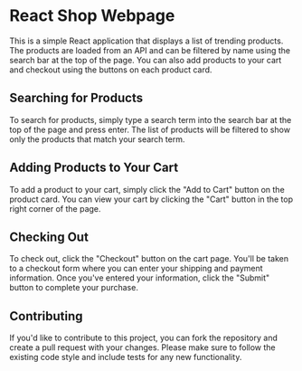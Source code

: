 # React Shop Webpage

This is a simple React application that displays a list of trending products. The products are loaded from an API and can be filtered by name using the search bar at the top of the page. You can also add products to your cart and checkout using the buttons on each product card.

## Searching for Products

To search for products, simply type a search term into the search bar at the top of the page and press enter. The list of products will be filtered to show only the products that match your search term.

## Adding Products to Your Cart

To add a product to your cart, simply click the "Add to Cart" button on the product card. You can view your cart by clicking the "Cart" button in the top right corner of the page.

## Checking Out

To check out, click the "Checkout" button on the cart page. You'll be taken to a checkout form where you can enter your shipping and payment information. Once you've entered your information, click the "Submit" button to complete your purchase.

## Contributing

If you'd like to contribute to this project, you can fork the repository and create a pull request with your changes. Please make sure to follow the existing code style and include tests for any new functionality.
